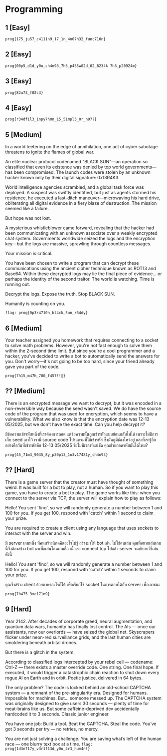 # Programming

## 1 [Easy]

`prog{175_ju57_c4111n9_17_1n_4n07h32_func710n}`

## 2 [Easy]

`prog{00p5_d1d_y0u_ch4n93_7h3_p455w02d_02_8234k 7h3_p20924m}`

## 3 [Easy]

`prog{82u73_f02c3}`

## 4 [Easy]

`prog{r34df1l3_1npy7h0n_15_51mpl3_0r_n07?}`

## 5 [Medium]

In a world teetering on the edge of annihilation, one act of cyber sabotage threatens to ignite the flames of global war.

An elite nuclear protocol codenamed "BLACK SUN"—an operation so classified that even its existence was denied by top world governments—has been compromised. The launch codes were stolen by an unknown hacker known only by their digital signature: 0x13R4K3.

World intelligence agencies scrambled, and a global task force was deployed. A suspect was swiftly identified, but just as agents stormed his residence, he executed a last-ditch maneuver—microwaving his hard drive, obliterating all digital evidence in a fiery blaze of destruction. The mission seemed like a failure.

But hope was not lost.

A mysterious whistleblower came forward, revealing that the hacker had been communicating with an unknown associate over a weakly encrypted chat system. Governments worldwide seized the logs and the encryption key—but the logs are massive, sprawling through countless messages.

Your mission is critical.

You have been chosen to write a program that can decrypt these communications using the ancient cipher technique known as ROT13 and Base64. Within these decrypted logs may lie the final piece of evidence… or perhaps the identity of the second traitor. The world is watching. Time is running out.

Decrypt the logs. Expose the truth. Stop BLACK SUN.

Humanity is counting on you.

`flag: prog{0p3r4710n_bl4ck_5un_r34dy}`

## 6 [Medium]

Your teacher assigned you homework that requires connecting to a socket to solve math problems. However, you're not fast enough to solve them within the 2-second time limit. But since you're a cool programmer and a hacker, you've decided to write a bot to automatically send the answers for you. Don't worry—it's not going to be too hard, since your friend already gave you part of the code.

`prog{7h15_m47h_700_f457!!@}`

## ?? [Medium]

There is an encrypted message we want to decrypt, but it was encoded in a non-reversible way because the seed wasn't saved. We do have the source code of the program that was used for encryption, which seems to have a vulnerability. What we also know is that the encryption date was 12-13 05/2025, but we don't have the exact time. Can you help decrypt it?

มีข้อความเข้ารหัสหนึ่งที่เราต้องการถอด แต่ข้อความนั้นถูกเข้ารหัสแบบย้อนกลับไม่ได้ เพราะไม่มีการเก็บ seed เอาไว้ เรามี source code โปรแกรมที่ใช้เข้ารหัส ซึ่งมันดูมีช่องโหว่อยู่ และที่เรารู้อีกอย่างคือวันที่เข้ารหัสคือ 12-13 05/2025 ซึ่งไม่มีเวลาที่แน่ชัด คุณช่วยถอดรหัสมันได้ไหม?

`prog{45_71m3_9035_8y_p30p13_1n3v17481y_ch4n93}`

## ?? [Hard]

There is a game server that the creator must have thought of something weird. It was built for a bot to play, not a human. So if you want to play this game, you have to create a bot to play. The game works like this: when you connect to the server via TCP, the server will explain how to play as follows:

Hello! You sent 'find', so we will randomly generate a number between 1 and 100 for you. If you get 100, respond with 'catch' within 1 second to claim your prize.

You are required to create a client using any language that uses sockets to interact with the server and win.

มี server เกมหนึ่ง ที่คนสร้างนึกคคิดอะไรไม่รู้ สร้างมาให้ bot เล่น ไม่ใช่คนเล่น คุณที่อยากเล่นเกมนี้จึงต้องสร้าง bot มาเพื่อเล่นโดนเกมคือ เมื่อเรา connect tcp ไปแล้ว server จะอธิบายวิธีเล่นดังนี้

Hello! You sent 'find', so we will randomly generate a number between 1 and 100 for you. If you get 100, respond with 'catch' within 1 seconds to claim your prize.

คุณจึงสร้าง client ด้วยภาษาอะไรก็ได้ เพื่อเรียกใช้ socket ในการตอบโต้กับ server เพื่อเอาชนะ

`prog{7h475_3xc171n9}`

## 9 [Hard]

Year 2142. After decades of corporate greed, neural augmentation, and quantum data wars, humanity has finally lost control. The AIs — once our assistants, now our overlords — have seized the global net. Skyscrapers flicker under neon-red surveillance grids, and the last human cities are smoldering beneath orbital drones.

But there is a glitch in the system.

According to classified logs intercepted by your rebel cell — codename: Ctrl-Z — there exists a master override code. One string. One final hope. If executed, it would trigger a catastrophic chain reaction to shut down every rogue AI on Earth and in orbit. Poetic justice, delivered in 64 bytes.

The only problem? The code is locked behind an old-school CAPTCHA system — a remnant of the pre-singularity era. Designed for humans. Impossible for machines. But... someone messed up. The CAPTCHA system was originally designed to give users 30 seconds — plenty of time for meat-brains like us. But some caffeine-deprived dev accidentally hardcoded it to 3 seconds. Classic junior engineer.

You have one job:
Build a tool. Beat the CAPTCHA. Steal the code.
You’ve got 3 seconds per try — no retries, no mercy.


You are not just solving a challenge.
You are saving what’s left of the human race — one blurry text box at a time.
`flag: prog{1d3n717y_v3r1f13d_y0u_4r3_hum4n!}`